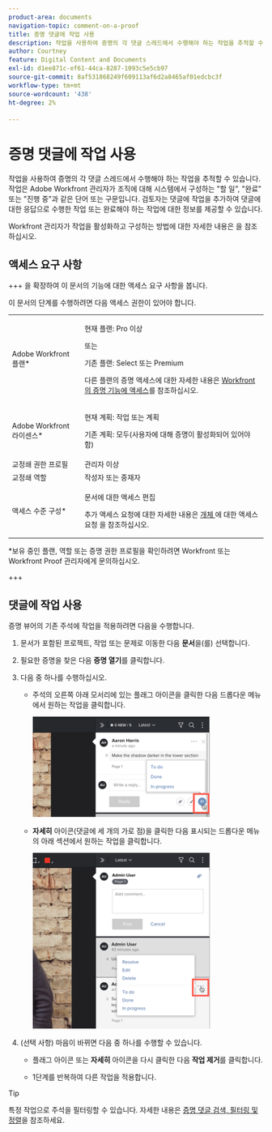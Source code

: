 ```yaml
---
product-area: documents
navigation-topic: comment-on-a-proof
title: 증명 댓글에 작업 사용
description: 작업을 사용하여 증명의 각 댓글 스레드에서 수행해야 하는 작업을 추적할 수 있습니다. 작업은 Adobe Workfront 관리자가 조직에 대해 시스템에서 구성하는 "할 일", "완료" 또는 "진행 중"과 같은 단어 또는 구문입니다. 검토자는 댓글에 작업을 추가하여 댓글에 대한 응답으로 수행한 작업 또는 완료해야 하는 작업에 대한 정보를 제공할 수 있습니다.
author: Courtney
feature: Digital Content and Documents
exl-id: d1ee871c-ef61-44ca-8287-1093c5e5cb97
source-git-commit: 8af531868249f609113af6d2a8465af01edcbc3f
workflow-type: tm+mt
source-wordcount: '438'
ht-degree: 2%

---
```


# 증명 댓글에 작업 사용

작업을 사용하여 증명의 각 댓글 스레드에서 수행해야 하는 작업을 추적할 수 있습니다. 작업은 Adobe Workfront 관리자가 조직에 대해 시스템에서 구성하는 &quot;할 일&quot;, &quot;완료&quot; 또는 &quot;진행 중&quot;과 같은 단어 또는 구문입니다. 검토자는 댓글에 작업을 추가하여 댓글에 대한 응답으로 수행한 작업 또는 완료해야 하는 작업에 대한 정보를 제공할 수 있습니다.

Workfront 관리자가 작업을 활성화하고 구성하는 방법에 대한 자세한 내용은 을 참조하십시오.

## 액세스 요구 사항

+++ 을 확장하여 이 문서의 기능에 대한 액세스 요구 사항을 봅니다.

이 문서의 단계를 수행하려면 다음 액세스 권한이 있어야 합니다.

<table style="table-layout:auto"> 
 <col> 
 <col> 
 <tbody> 
  <tr> 
   <td role="rowheader">Adobe Workfront 플랜*</td> 
   <td> <p>현재 플랜: Pro 이상</p> <p>또는</p> <p>기존 플랜: Select 또는 Premium</p> <p>다른 플랜의 증명 액세스에 대한 자세한 내용은 <a href="/help/quicksilver/administration-and-setup/manage-workfront/configure-proofing/access-to-proofing-functionality.md" class="MCXref xref">Workfront의 증명 기능에 액세스</a>를 참조하십시오.</p> </td> 
  </tr> 
  <tr> 
   <td role="rowheader">Adobe Workfront 라이센스*</td> 
   <td> <p>현재 계획: 작업 또는 계획</p> <p>기존 계획: 모두(사용자에 대해 증명이 활성화되어 있어야 함)</p> </td> 
  </tr> 
  <tr> 
   <td role="rowheader">교정쇄 권한 프로필 </td> 
   <td>관리자 이상</td> 
  </tr> 
  <tr> 
   <td role="rowheader">교정쇄 역할</td> 
   <td>작성자 또는 중재자</td> 
  </tr> 
  <tr> 
   <td role="rowheader">액세스 수준 구성*</td> 
   <td> <p>문서에 대한 액세스 편집</p> <p>추가 액세스 요청에 대한 자세한 내용은 <a href="../../../../workfront-basics/grant-and-request-access-to-objects/request-access.md" class="MCXref xref">개체 </a>에 대한 액세스 요청 을 참조하십시오.</p> </td> 
  </tr> 
 </tbody> 
</table>

&#42;보유 중인 플랜, 역할 또는 증명 권한 프로필을 확인하려면 Workfront 또는 Workfront Proof 관리자에게 문의하십시오.

+++

## 댓글에 작업 사용

증명 뷰어의 기존 주석에 작업을 적용하려면 다음을 수행합니다.

1. 문서가 포함된 프로젝트, 작업 또는 문제로 이동한 다음 **문서**&#x200B;을(를) 선택합니다.
1. 필요한 증명을 찾은 다음 **증명 열기**&#x200B;를 클릭합니다.

1. 다음 중 하나를 수행하십시오.

   * 주석의 오른쪽 아래 모서리에 있는 플래그 아이콘을 클릭한 다음 드롭다운 메뉴에서 원하는 작업을 클릭합니다.

     ![](assets/actions-flag-icon-350x198.png)

   * **자세히** 아이콘(댓글에 세 개의 가로 점)을 클릭한 다음 표시되는 드롭다운 메뉴의 아래 섹션에서 원하는 작업을 클릭합니다.

     ![Actions_on_comments-More_menu.png](assets/actions-on-coments-more-menu-350x347.png)

1. (선택 사항) 마음이 바뀌면 다음 중 하나를 수행할 수 있습니다.

   * 플래그 아이콘 또는 **자세히** 아이콘을 다시 클릭한 다음 **작업 제거**&#x200B;를 클릭합니다.

   * 1단계를 반복하여 다른 작업을 적용합니다.

>[!TIP]
>
>특정 작업으로 주석을 필터링할 수 있습니다. 자세한 내용은 [증명 댓글 검색, 필터링 및 정렬](../../../../review-and-approve-work/proofing/reviewing-proofs-within-workfront/comment-on-a-proof/search-filter-sort-comments.md)을 참조하세요.
